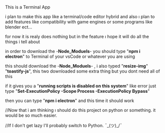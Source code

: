 This is a Terminal App

i plan to make this app like a terminal/code editor hybrid and also ı plan to add features like compatibility with game engines or some programs like blender ect...

for now it is realy does nothing but in the feature ı hope it will do all the things i tell about

in order to download the -**Node_Moduels**- you should type "**npm i electron**" to Terminal of your vsCode or whatever you are using

this should download the -**Node_Moduels**- , i also typed "**resize-img**" "**toastify-js**", this two downloaded some extra thing but you dont need all of this 

if it gives you a "**running scripts is disabled on this system**" like error just type "**Set-ExecutionPolicy -Scope Process -ExecutionPolicy Bypass**"

then you can type "**npm i electron**" and this time it should work

//Now that i am thinking ı should do this project on python or something. it would be so much easier.

//If I don't get lazy I'll probably switch to Python. ¯\_(ツ)_/¯ 



